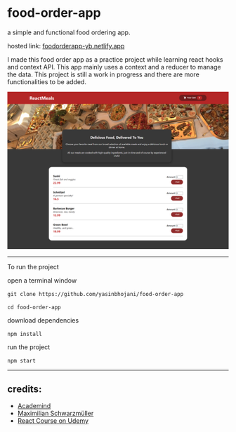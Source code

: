 # food-order-app

a simple and functional food ordering app.

hosted link: [foodorderapp-yb.netlify.app](https://foodorderapp-yb.netlify.app/)

I made this food order app as a practice project while learning react hooks and context API. This app mainly uses a context and a reducer to manage the data. This project is still a work in progress and there are more functionalities to be added.

![full-screenshot](img/screenshot.png)

---

To run the project

open a terminal window

```
git clone https://github.com/yasinbhojani/food-order-app
```

```
cd food-order-app
```

download dependencies
```
npm install
```

run the project
```
npm start
```
---
## credits:
 - [Academind](https://github.com/academind)
 - [Maximilian Schwarzmüller](https://github.com/mschwarzmueller)
 - [React Course on Udemy](https://www.udemy.com/course/react-the-complete-guide-incl-redux/)
